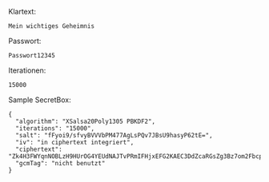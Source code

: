 

Klartext:
```plaintext
Mein wichtiges Geheimnis
```

Passwort:
```plaintext
Passwort12345
```

Iterationen:
```plaintext
15000
```

Sample SecretBox:
```plaintext
{
  "algorithm": "XSalsa20Poly1305 PBKDF2",
  "iterations": "15000",
  "salt": "fFyoi9/sfvyBVVVbPM477AgLsPQv7JBsU9hasyP62tE=",
  "iv": "in ciphertext integriert",
  "ciphertext": "Zk4H3FWYqnNOBLzH9HUrOG4YEUdNAJTvPRmIFHjxEFG2KAEC3DdZcaRGsZg3Bz7om2Fbcpfcl/AYLn9kCTcGeA==",
  "gcmTag": "nicht benutzt"
}
```
